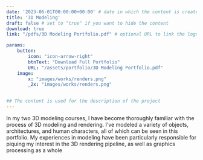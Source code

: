 ```yaml
---
date: '2023-06-01T00:00:00+00:00' # date in which the content is created - defaults to "today"
title: '3D Modeling'
draft: false # set to "true" if you want to hide the content 
download: true
link: "/pdfs/3D Modeling Portfolio.pdf" # optional URL to link the logo to

params:
    button:
        icon: "icon-arrow-right"
        btnText: "Download Full Portfolio"
        URL: "/assets/portfolio/3D Modeling Portfolio.pdf"
    image:  
        x: "images/works/renders.png"
        _2x: "images/works/renders.png"
    

## The content is used for the description of the project
---
```

In my two 3D modeling courses, I have become thoroughly familiar with the process of 3D modeling and
rendering. I’ve modeled a variety of objects, architectures, and human characters, all of which can be seen in
this portfolio. My experiences in modeling have been particularly responsible for piquing my interest
in the 3D rendering pipeline, as well as graphics processing as a whole